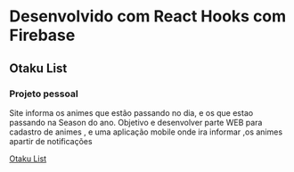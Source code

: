 # Desenvolvido com React Hooks com Firebase
## Otaku List


### Projeto pessoal


 Site informa os animes que estão passando no dia, e os que estao passando na Season do ano.
 Objetivo e desenvolver parte WEB para cadastro de animes , e uma aplicação mobile onde ira informar ,os animes apartir de notificações

  [Otaku List](https://animeflutter.firebaseapp.com/)  
